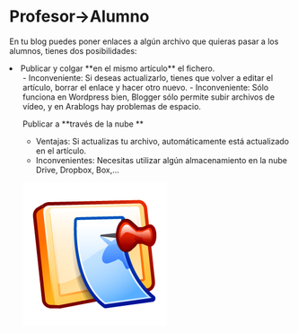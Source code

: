 
# Profesor-&gt;Alumno

En tu blog puedes poner enlaces a algún archivo que quieras pasar a los alumnos, tienes dos posibilidades:

<li>Publicar y colgar **en el mismo artículo** el fichero.
<ul>
- Inconveniente: Si deseas actualizarlo, tienes que volver a editar el artículo, borrar el enlace y hacer otro nuevo.
- Inconveniente: Sólo funciona en Wordpress bien, Blogger sólo permite subir archivos de vídeo, y en Arablogs hay problemas de espacio.

Publicar a **través de la nube **

- Ventajas: Si actualizas tu archivo, automáticamente está actualizado en el artículo.
- Inconvenientes: Necesitas utilizar algún almacenamiento en la nube Drive, Dropbox, Box,...

![](img/456.png)

